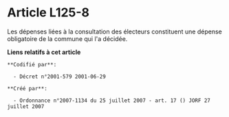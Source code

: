 # Article L125-8

Les dépenses liées à la consultation des électeurs constituent une dépense obligatoire de la commune qui l'a décidée.

**Liens relatifs à cet article**

	**Codifié par**:

	  - Décret n°2001-579 2001-06-29

	**Créé par**:

	  - Ordonnance n°2007-1134 du 25 juillet 2007 - art. 17 () JORF 27 juillet 2007
